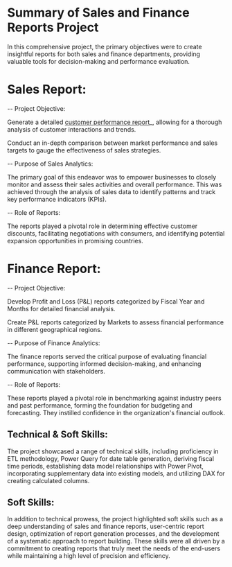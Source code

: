 # Summary of Sales and Finance Reports Project

In this comprehensive project, the primary objectives were to create insightful reports for both sales and finance departments, providing valuable tools for decision-making and performance evaluation.

# Sales Report:
-- Project Objective:

Generate a detailed [customer performance report](https://github.com/priyaPurwar/Excel-Sales_Analysis/blob/main/Customer%20Performance%20Report.pdf)_, allowing for a thorough analysis of customer interactions and trends.

Conduct an in-depth comparison between market performance and sales targets to gauge the effectiveness of sales strategies.

-- Purpose of Sales Analytics:

The primary goal of this endeavor was to empower businesses to closely monitor and assess their sales activities and overall performance. This was achieved through the analysis of sales data to identify patterns and track key performance indicators (KPIs).

-- Role of Reports:

The reports played a pivotal role in determining effective customer discounts, facilitating negotiations with consumers, and identifying potential expansion opportunities in promising countries.

# Finance Report:
-- Project Objective:

Develop Profit and Loss (P&L) reports categorized by Fiscal Year and Months for detailed financial analysis.

Create P&L reports categorized by Markets to assess financial performance in different geographical regions.

-- Purpose of Finance Analytics:

The finance reports served the critical purpose of evaluating financial performance, supporting informed decision-making, and enhancing communication with stakeholders.

-- Role of Reports:

These reports played a pivotal role in benchmarking against industry peers and past performance, forming the foundation for budgeting and forecasting. They instilled confidence in the organization's financial outlook.

## Technical & Soft Skills:
The project showcased a range of technical skills, including proficiency in ETL methodology, Power Query for date table generation, deriving fiscal time periods, establishing data model relationships with Power Pivot, incorporating supplementary data into existing models, and utilizing DAX for creating calculated columns.

## Soft Skills:
In addition to technical prowess, the project highlighted soft skills such as a deep understanding of sales and finance reports, user-centric report design, optimization of report generation processes, and the development of a systematic approach to report building. These skills were all driven by a commitment to creating reports that truly meet the needs of the end-users while maintaining a high level of precision and efficiency.







